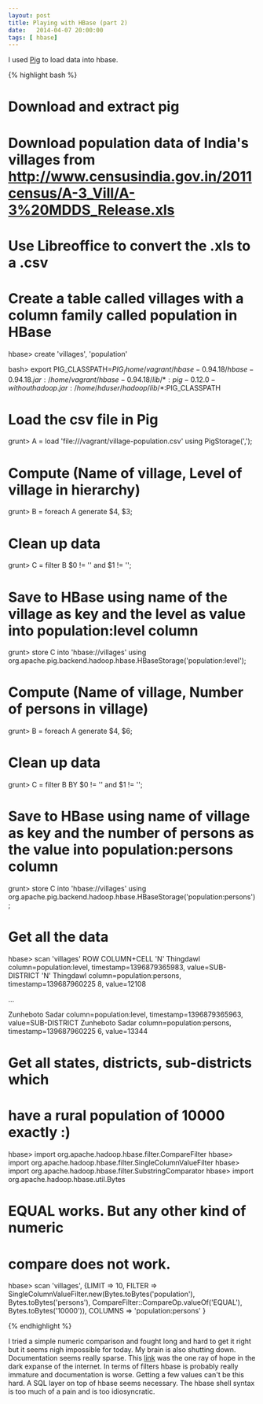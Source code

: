 ```yaml
---
layout: post
title: Playing with HBase (part 2)
date:   2014-04-07 20:00:00
tags: [ hbase]
---
```


I used [Pig][pig] to load data into hbase.

{% highlight bash %}
# Download and extract pig

# Download population data of India's villages from http://www.censusindia.gov.in/2011census/A-3_Vill/A-3%20MDDS_Release.xls

# Use Libreoffice to convert the .xls to a .csv

# Create a table called villages with a column family called population in HBase
hbase> create 'villages', 'population'

bash> export PIG_CLASSPATH=$PIG_/home/vagrant/hbase-0.94.18/hbase-0.94.18.jar:/home/vagrant/hbase-0.94.18/lib/*:pig-0.12.0-withouthadoop.jar:/home/hduser/hadoop/lib/*:$PIG_CLASSPATH

# Load the csv file in Pig
grunt> A = load 'file:///vagrant/village-population.csv' using PigStorage(',');

# Compute (Name of village, Level of village in hierarchy)
grunt> B = foreach A generate $4, $3;

# Clean up data
grunt> C = filter B $0 != '' and $1 != '';

# Save to HBase using name of the village as key and the level as value into population:level column
grunt> store C into 'hbase://villages' using org.apache.pig.backend.hadoop.hbase.HBaseStorage('population:level');

# Compute (Name of village, Number of persons in village)
grunt> B = foreach A generate $4, $6;

# Clean up data
grunt> C = filter B BY $0 != '' and $1 != '';

# Save to HBase using name of village as key and the number of persons as the value into population:persons column
grunt> store C into 'hbase://villages' using org.apache.pig.backend.hadoop.hbase.HBaseStorage('population:persons');

# Get all the data
hbase> scan 'villages'
ROW                   COLUMN+CELL
  'N' Thingdawl    column=population:level, timestamp=1396879365983,
                    value=SUB-DISTRICT
  'N' Thingdawl    column=population:persons, timestamp=139687960225
                   8, value=12108

...

 Zunheboto Sadar   column=population:level, timestamp=1396879365963,
                    value=SUB-DISTRICT
 Zunheboto Sadar   column=population:persons, timestamp=139687960225
                   6, value=13344

# Get all states, districts, sub-districts which
# have a rural population of 10000 exactly :)
hbase> import org.apache.hadoop.hbase.filter.CompareFilter
hbase> import org.apache.hadoop.hbase.filter.SingleColumnValueFilter
hbase> import org.apache.hadoop.hbase.filter.SubstringComparator
hbase> import org.apache.hadoop.hbase.util.Bytes

# EQUAL works. But any other kind of numeric
# compare does not work.
hbase> scan 'villages', {LIMIT => 10, FILTER => SingleColumnValueFilter.new(Bytes.toBytes('population'), Bytes.toBytes('persons'), CompareFilter::CompareOp.valueOf('EQUAL'), Bytes.toBytes('10000')), COLUMNS => 'population:persons' }

{% endhighlight %}

I tried a simple numeric comparison and fought
long and hard to get it right but it seems nigh
impossible for today. My brain is also shutting
down.  Documentation seems really sparse. This
[link][hbasehelp] was the one ray of hope in the
dark expanse of the internet. In terms of filters
hbase is probably really immature and
documentation is worse.  Getting a few values
can't be this hard. A SQL layer on top of hbase
seems necessary. The hbase shell syntax is too
much of a pain and is too idiosyncratic.

[pig]: http://pig.apache.org/docs/r0.9.1/basic.html
[hbasehelp]: http://stackoverflow.com/questions/11013197/how-to-scan-table-for-a-column-having-particular-value-in-hbase
